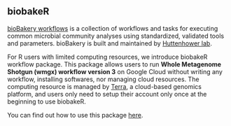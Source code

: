 ## biobakeR

[bioBakery workflows](https://github.com/biobakery/biobakery_workflows) is a collection
of workflows and tasks for executing common microbial community analyses using standardized,
validated tools and parameters. bioBakery is built and maintained by [Huttenhower lab](http://huttenhower.sph.harvard.edu/).

For R users with limited computing resources, we introduce biobakeR workflow package. 
This package allows users to run **Whole Metagenome Shotgun (wmgx) workflow version 3** 
on Google Cloud without writing any workflow, installing softwares, nor managing cloud 
resources. The computing resource is managed by [Terra](https://app.terra.bio/#),
a cloud-based genomics platform, and users only need to setup their account only
once at the beginning to use biobakeR.

You can find out how to use this package [here](https://rpubs.com/shbrief/biobakeR).
